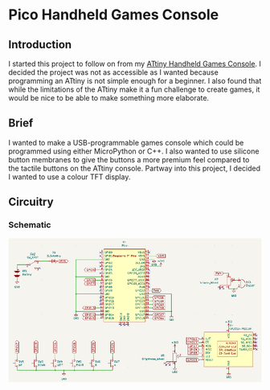 # Pico Handheld Games Console

## Introduction

I started this project to follow on from my [ATtiny Handheld Games Console](https://github.com/SeanP2001/ATtiny_Handheld_Games_Console). I decided the project was not as accessible as I wanted because programming an ATtiny is not simple enough for a beginner. I also found that while the limitations of the ATtiny make it a fun challenge to create games, it would be nice to be able to make something more elaborate.

## Brief

I wanted to make a USB-programmable games console which could be programmed using either MicroPython or C++. I also wanted to use silicone button membranes to give the buttons a more premium feel compared to the tactile buttons on the ATtiny console. Partway into this project, I decided I wanted to use a colour TFT display.

## Circuitry

### Schematic

<p align="center">
  <img src="./Images/Schematic.png" />
</p>
